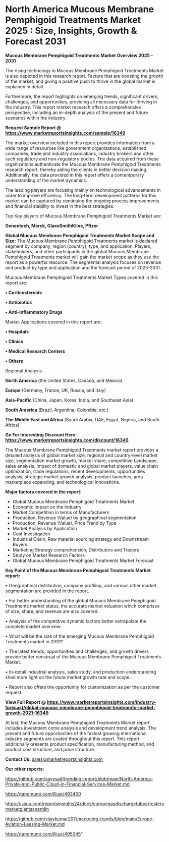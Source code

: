  # North America Mucous Membrane Pemphigoid Treatments Market 2025 : Size, Insights, Growth & Forecast 2031

<Strong> Mucous Membrane Pemphigoid Treatments Market Overview 2025 - 2031</strong>

The rising technology in Mucous Membrane Pemphigoid Treatments Market is also depicted in this research report. Factors that are boosting the growth of the market, and giving a positive push to thrive in the global market is explained in detail.

Furthermore, the report highlights on emerging trends, significant drivers, challenges, and opportunities, providing all necessary data for thriving in the industry. This report market research offers a comprehensive perspective, including an in-depth analysis of the present and future scenarios within the industry.

<strong>Request Sample Report @ <a href=https://www.marketreportsinsights.com/sample/16349>https://www.marketreportsinsights.com/sample/16349</a></strong>

The market overview included in this report provides information from a wide range of resources like government organizations, established companies, trade and industry associations, industry brokers and other such regulatory and non-regulatory bodies. The data acquired from these organizations authenticate the Mucous Membrane Pemphigoid Treatments research report, thereby aiding the clients in better decision making. Additionally, the data provided in this report offers a contemporary understanding of the market dynamics.

The leading players are focusing mainly on technological advancements in order to improve efficiency. The long-term development patterns for this market can be captured by continuing the ongoing process improvements and financial stability to invest in the best strategies.

Top Key players of Mucous Membrane Pemphigoid Treatments Market are:

<strong>Genentech, Merck, GlaxoSmithKline, Pfizer</strong>

<strong><b>Global Mucous Membrane Pemphigoid Treatments Market Scope and Size:</b></strong>
The Mucous Membrane Pemphigoid Treatments market is declared segment by company, region (country), type, and application. Players, stakeholders, and other participants in the global Mucous Membrane Pemphigoid Treatments market will gain the market scope as they use the report as a powerful resource. The segmental analysis focuses on revenue and product by type and application and the forecast period of 2025-2031.

Mucous Membrane Pemphigoid Treatments Market Types covered in this report are:

<strong>• Corticosteroids

• Antibiotics

• Anti-Inflammatory Drugs</strong>

Market Applications covered in this report are:

<strong>• Hospitals

• Clinics

• Medical Research Centers

• Others</strong> 

Regional Analysis

<strong>North America</strong> (the United States, Canada, and Mexico)

<strong>Europe</strong> (Germany, France, UK, Russia, and Italy)

<strong>Asia-Pacific</strong> (China, Japan, Korea, India, and Southeast Asia)

<strong>South America</strong> (Brazil, Argentina, Colombia, etc.)

<strong>The Middle East and Africa</strong> (Saudi Arabia, UAE, Egypt, Nigeria, and South Africa)

<strong>Go For Interesting Discount Here: <a href=https://www.marketreportsinsights.com/discount/16349>https://www.marketreportsinsights.com/discount/16349</a></strong>

The Mucous Membrane Pemphigoid Treatments market report provides a detailed analysis of global market size, regional and country-level market size, segmentation market growth, market share, competitive Landscape, sales analysis, impact of domestic and global market players, value chain optimization, trade regulations, recent developments, opportunities analysis, strategic market growth analysis, product launches, area marketplace expanding, and technological innovations.

<strong><b>Major factors covered in the report:</b></strong>
<ul>
  <li>Global Mucous Membrane Pemphigoid Treatments Market </li>
  <li>Economic Impact on the Industry</li>
  <li>Market Competition in terms of Manufacturers</li>
  <li>Production, Revenue (Value) by geographical segmentation</li>
  <li>Production, Revenue (Value), Price Trend by Type</li>
  <li>Market Analysis by Application</li>
  <li>Cost Investigation</li>
  <li>Industrial Chain, Raw material sourcing strategy and Downstream Buyers</li>
  <li>Marketing Strategy comprehension, Distributors and Traders</li>
  <li>Study on Market Research Factors</li>
  <li>Global Mucous Membrane Pemphigoid Treatments Market Forecast</li>
</ul>

<strong><b>Key Point of the Mucous Membrane Pemphigoid Treatments Market report:</b></strong>

• Geographical distribution, company profiling, and various other market segmentation are provided in the report.

• For better understanding of the global Mucous Membrane Pemphigoid Treatments market status, the accurate market valuation which comprises of size, share, and revenue are also covered.

• Analysis of the competitive dynamic factors better extrapolate the complete market overview

• What will be the size of the emerging Mucous Membrane Pemphigoid Treatments market in 2031?

• The latest trends, opportunities and challenges, and growth drivers provide better construal of the Mucous Membrane Pemphigoid Treatments Market.

• In-detail industrial analysis, sales study, and production understanding shed more light on the future market growth rate and scope.

• Report also offers the opportunity for customization as per the customer request.

<strong><b>View Full Report @ <a href=https://www.marketreportsinsights.com/industry-forecast/global-mucous-membrane-pemphigoid-treatments-market-growth-2021-16349>https://www.marketreportsinsights.com/industry-forecast/global-mucous-membrane-pemphigoid-treatments-market-growth-2021-16349</a></b></strong>


At last, the Mucous Membrane Pemphigoid Treatments Market report includes investment come analysis and development trend analysis. The present and future opportunities of the fastest growing international industry segments are coated throughout this report. This report additionally presents product specification, manufacturing method, and product cost structure, and price structure.

<strong>Contact Us:</strong>
sales@marketreportsinsights.com

<strong>Our other reports:</strong>

<a href=https://github.com/sayysaif/trending-report/blob/main/North-America-Private-and-Public-Cloud-in-Financial-Services-Market.md>https://github.com/sayysaif/trending-report/blob/main/North-America-Private-and-Public-Cloud-in-Financial-Services-Market.md</a>

<a href=https://tanomuno.com/illust/493400>https://tanomuno.com/illust/493400</a>

<a href=https://issuu.com/reportsinsights24/docs/europegasdischargetubearrestersmarketgiantsspendin>https://issuu.com/reportsinsights24/docs/europegasdischargetubearrestersmarketgiantsspendin</a>

<a href=https://github.com/vijaykumar207/marketing-trands/blob/main/Europe-Aviation-Leasing-Market.md>https://github.com/vijaykumar207/marketing-trands/blob/main/Europe-Aviation-Leasing-Market.md</a>

<a href=https://tanomuno.com/illust/495045>https://tanomuno.com/illust/495045</a>"
